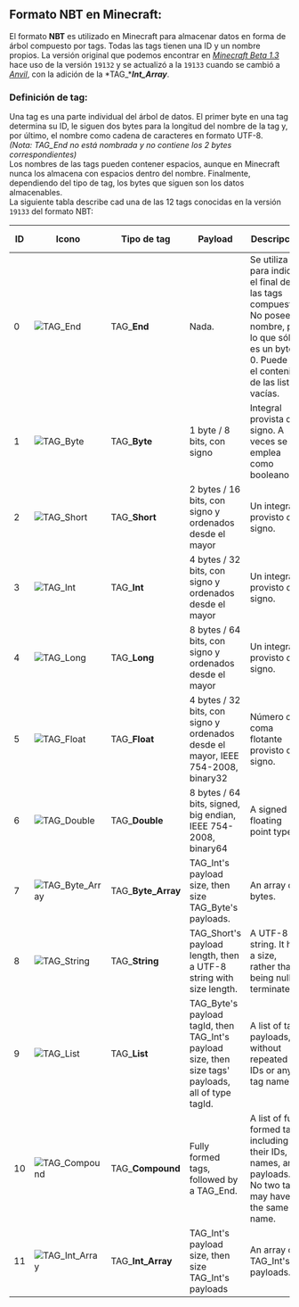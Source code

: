 ## Formato NBT en Minecraft:
El formato **NBT** es utilizado en Minecraft para almacenar datos en forma de árbol compuesto por tags. Todas las tags tienen una ID y un nombre propios. La versión original que podemos encontrar en [*Minecraft Beta 1.3*](http://minecraft.gamepedia.com/Version_history/Beta#Beta_1.3) hace uso de la versión `19132` y se actualizó a la `19133` cuando se cambió a [*Anvil*](http://minecraft.gamepedia.com/Anvil_file_format), con la adición de la *TAG_****Int_Array***.  
### Definición de tag:  
Una tag es una parte individual del árbol de datos. El primer byte en una tag determina su ID, le siguen dos bytes para la longitud del nombre de la tag y, por último, el nombre como cadena de caracteres en formato UTF-8.  
*(Nota: TAG_End no está nombrada y no contiene los 2 bytes correspondientes)*  
Los nombres de las tags pueden contener espacios, aunque en Minecraft nunca los almacena con espacios dentro del nombre. Finalmente, dependiendo del tipo de tag, los bytes que siguen son los datos almacenables.  
La siguiente tabla describe cad una de las 12 tags conocidas en la versión `19133` del formato NBT:  

ID | Icono | Tipo de tag | Payload | Descripción | Capacidad de almacenamiento
--- | --- | --- | --- | --- | ---
0 | ![TAG_End](http://i.imgur.com/GbbSJOl.png "TAG_End") | TAG_**End** | Nada. | Se utiliza para indicar el final de las tags compuestas. No posee nombre, por lo que sólo es un byte 0. Puede ser el contenido de las listas vacías. | Sin capacidad para almacenar datos.
1 | ![TAG_Byte](http://i.imgur.com/DLpKqKK.png "TAG_Byte") | TAG_**Byte** | 1 byte / 8 bits, con signo | Integral provista de signo. A veces se emplea como booleano. | Rango comprendido entre `-(2^7)` y `2^7 - 1`: Desde `-128` hasta `127`.
2 | ![TAG_Short](http://i.imgur.com/mOTYBeM.png "TAG_Short") | TAG_**Short** |  2 bytes / 16 bits, con signo y ordenados desde el mayor | Un integral provisto de signo. | Rango comprendido entre `-(2^15)` y `2^15 - 1`: Desde `-32.768` hasta `32.767`
3 | ![TAG_Int](http://i.imgur.com/S24DzxI.png "TAG_Int") | TAG_**Int** |  4 bytes / 32 bits, con signo y ordenados desde el mayor | Un integral provisto de signo. | Rango comprendido entre `-(2^31)` y `2^31 - 1`: Desde `-2.147.483.648` hasta `2.147.483.647`
4 | ![TAG_Long](http://i.imgur.com/DUiiE1O.png "TAG_Long") | TAG_**Long** |  8 bytes / 64 bits, con signo y ordenados desde el mayor | Un integral provisto de signo. | Rango comprendido entre `-(2^63)` y `2^63 - 1`: Desde `-9.223.372.036.854.775.808` hasta `9.223.372.036.854.775.807`.
5 | ![TAG_Float](http://i.imgur.com/SzJFi47.png "TAG_Float") | TAG_**Float** | 4 bytes / 32 bits, con signo y ordenados desde el mayor, IEEE 754-2008, binary32 | Número con coma flotante provisto de signo. | Precision varies throughout number line; See Single-precision floating-point format.
6 | ![TAG_Double](http://i.imgur.com/RHW9hx9.png "TAG_Double") | TAG_**Double** | 8 bytes / 64 bits, signed, big endian, IEEE 754-2008, binary64 | A signed floating point type. | Precision varies throughout number line; See Single-precision floating-point format.
7 | ![TAG_Byte_Array](http://i.imgur.com/tOTGqjP.png "TAG_Byte_Array") | TAG_**Byte_Array** | TAG_Int's payload size, then size TAG_Byte's payloads. | An array of bytes. | Maximum number of elements ranges between `2^31 - 9` y `2^31 - 1`: `2.147.483.639` y `2.147.483.647`, depending on the specific JVM.
8 | ![TAG_String](http://i.imgur.com/c2NRyWV.png "TAG_String") | TAG_**String** | TAG_Short's payload length, then a UTF-8 string with size length. | A UTF-8 string. It has a size, rather than being null terminated. | `32.767` UTF-8 Code Points (see UTF-8 format; most commonly-used characters are a single code point).
9 | ![TAG_List](http://i.imgur.com/S7q49GR.png "TAG_List") | TAG_**List** | TAG_Byte's payload tagId, then TAG_Int's payload size, then size tags' payloads, all of type tagId. | A list of tag payloads, without repeated tag IDs or any tag names. | Due to JVM limitations and the implementation of ArrayList, the maximum number of list elements is `2^31 - 9` o `2.147.483.639`. Also note that List and Compound tags may not be nested beyond a depth of `512`.
10 | ![TAG_Compound](http://i.imgur.com/bRuYarV.png "TAG_Compound") | TAG_**Compound** | Fully formed tags, followed by a TAG_End. | A list of fully formed tags, including their IDs, names, and payloads. No two tags may have the same name. | Unlike lists, there is no hard limit to the amount of tags within a Compound (of course, there is always the implicit limit of virtual memory). Note, however, that Compound and List tags may not be nested beyond a depth of `512`.
11 | ![TAG_Int_Array](http://i.imgur.com/9K6IiQm.png "TAG_Int_Array") | TAG_**Int_Array** | TAG_Int's payload size, then size TAG_Int's payloads | An array of TAG_Int's payloads. | Maximum number of elements ranges between `2^31 - 9` and `2^31 - 1`: `2.147.483.639` and `2.147.483.647`, depending on the specific JVM.

